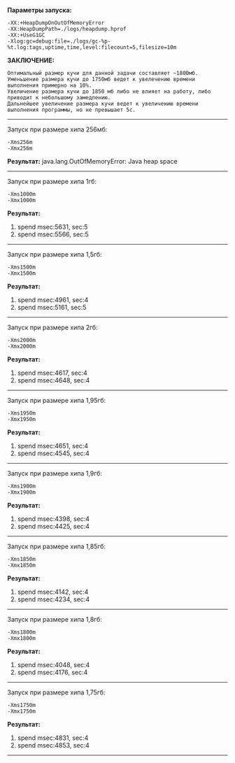 **Параметры запуска:**
```
-XX:+HeapDumpOnOutOfMemoryError
-XX:HeapDumpPath=./logs/heapdump.hprof
-XX:+UseG1GC
-Xlog:gc=debug:file=./logs/gc-%p-%t.log:tags,uptime,time,level:filecount=5,filesize=10m
```

**ЗАКЛЮЧЕНИЕ:**
```
Оптимальный размер кучи для данной задачи составляет ~1800мб. 
Уменьшение размера кучи до 1750мб ведет к увелечению времени выполнения примерно на 10%.
Увеличение размера кучи до 1850 мб либо не влияет на работу, либо приводит к небольшому замедлению.
Дальнейшее увеличение размера кучи ведет к увеличению времени выполнения программы, но не превышает 5с.
```
___
Запуск при размере хипа 256мб:
```
-Xms256m
-Xmx256m
```
**Результат:** java.lang.OutOfMemoryError: Java heap space
___
Запуск при размере хипа 1гб:
```
-Xms1000m 
-Xmx1000m
```
**Результат:**
1) spend msec:5631, sec:5
2) spend msec:5566, sec:5
___
Запуск при размере хипа 1,5гб:
```
-Xms1500m 
-Xmx1500m
```
**Результат:**
1) spend msec:4961, sec:4
2) spend msec:5161, sec:5
___
Запуск при размере хипа 2гб:
```
-Xms2000m 
-Xmx2000m
```
**Результат:**
1) spend msec:4617, sec:4
2) spend msec:4648, sec:4
___
Запуск при размере хипа 1,95гб:
```
-Xms1950m 
-Xmx1950m
```
**Результат:**
1) spend msec:4651, sec:4
2) spend msec:4545, sec:4
___
Запуск при размере хипа 1,9гб:
```
-Xms1900m 
-Xmx1900m
```
**Результат:**
1) spend msec:4398, sec:4
2) spend msec:4425, sec:4
___
Запуск при размере хипа 1,85гб:
```
-Xms1850m 
-Xmx1850m
```
**Результат:**
1) spend msec:4142, sec:4
2) spend msec:4234, sec:4
___
Запуск при размере хипа 1,8гб:
```
-Xms1800m 
-Xmx1800m
```
**Результат:**
1) spend msec:4048, sec:4
2) spend msec:4176, sec:4
___
Запуск при размере хипа 1,75гб:
```
-Xms1750m 
-Xmx1750m
```
**Результат:**
1) spend msec:4831, sec:4
2) spend msec:4853, sec:4
___



